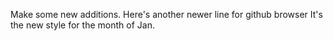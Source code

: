 Make some new additions.
Here's another newer line for github browser
It's the new style for the month of Jan.